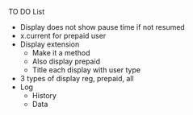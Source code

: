 TO DO List

- Display does not show pause time if not resumed
- x.current for prepaid user
- Display extension
	- Make it a method
	- Also display prepaid
	- Title each display with user type
- 3 types of display reg, prepaid, all
- Log
	- History
	- Data